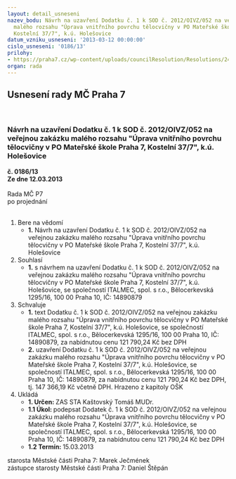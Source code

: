 ```yaml
---
layout: detail_usneseni
nazev_bodu: Návrh na uzavření Dodatku č. 1 k SOD č. 2012/OIVZ/052 na veřejnou zakázku
  malého rozsahu "Úprava vnitřního povrchu tělocvičny v PO Mateřské škole Praha 7,
  Kostelní 37/7", k.ú. Holešovice
datum_vzniku_usneseni: '2013-03-12 00:00:00'
cislo_usneseni: '0186/13'
prilohy:
- https://praha7.cz/wp-content/uploads/councilResolution/Resolutions/24195/14-13-dodatek_%c4%8d.1-_op.doc
organ: rada
---
```

<div id="ucUsn_pList" class="usn">
	<span><h2>Usnesení rady MČ Praha 7 </h2>
<br></span><div class="standBody">
<span><h3>Návrh na uzavření Dodatku č. 1 k SOD č. 2012/OIVZ/052 na veřejnou zakázku malého rozsahu "Úprava vnitřního povrchu tělocvičny v PO Mateřské škole Praha 7, Kostelní 37/7", k.ú. Holešovice</h3></span><div class="center">
		<strong>č. 0186/13</strong><br>
	</div>
<div class="center">
		<strong>Ze dne 12.03.2013</strong><br><br>
	</div>Rada MČ P7<br> po projednání<br><br><ol>
<li>Bere na vědomí<ul><li>
<strong>1.</strong> Návrh na uzavření Dodatku č. 1 k SOD č. 2012/OIVZ/052 na veřejnou zakázku malého rozsahu "Úprava vnitřního povrchu tělocvičny v PO Mateřské škole Praha 7, Kostelní 37/7", k.ú. Holešovice</li></ul>
</li>
<li>Souhlasí<ul><li>
<strong>1.</strong> s návrhem na uzavření Dodatku č. 1 k SOD č. 2012/OIVZ/052 na veřejnou zakázku malého rozsahu "Úprava vnitřního povrchu tělocvičny v PO Mateřské škole Praha 7, Kostelní 37/7", k.ú. Holešovice, se společností ITALMEC, spol. s r.o., Bělocerkevská 1295/16, 100 00 Praha 10, IČ: 14890879</li></ul>
</li>
<li>Schvaluje<ul>
<li>
<strong>1.</strong> text Dodatku č. 1 k SOD č. 2012/OIVZ/052 na veřejnou zakázku malého rozsahu "Úprava vnitřního povrchu tělocvičny v PO Mateřské škole Praha 7, Kostelní 37/7", k.ú. Holešovice, se společností ITALMEC, spol. s r.o., Bělocerkevská 1295/16, 100 00 Praha 10, IČ: 14890879, za nabídnutou cenu 121 790,24  Kč bez DPH</li>
<li>
<strong>2.</strong> uzavření Dodatku č. 1 k SOD č. 2012/OIVZ/052 na veřejnou zakázku malého rozsahu "Úprava vnitřního povrchu tělocvičny v PO Mateřské škole Praha 7, Kostelní 37/7", k.ú. Holešovice, se společností ITALMEC, spol. s r.o., Bělocerkevská 1295/16, 100 00 Praha 10, IČ: 14890879, za nabídnutou cenu 121 790,24  Kč bez DPH, tj. 147 366,19 Kč včetně DPH. Hrazeno z kapitoly OŠK</li>
</ul>
</li>
<li>Ukládá<ul>
<li>
<strong>1. Určen: </strong>ZAS STA Kaštovský Tomáš MUDr.</li>
<li>
<strong>1.1 Úkol: </strong>podepsat Dodatek č. 1 k SOD č. 2012/OIVZ/052 na veřejnou zakázku malého rozsahu "Úprava vnitřního povrchu tělocvičny v PO Mateřské škole Praha 7, Kostelní 37/7", k.ú. Holešovice, se společností ITALMEC, spol. s r.o., Bělocerkevská 1295/16, 100 00 Praha 10, IČ: 14890879, za nabídnutou cenu 121 790,24  Kč bez DPH</li>
<li>
<strong>1.2 Termín: </strong>15.03.2013</li>
</ul>
</li>
</ol>starosta Městské části Praha 7: Marek Ječmének<br>zástupce starosty Městské části Praha 7: Daniel Štěpán 
</div>
</div>